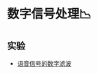 # 数字信号处理📉

## 实验

- [语音信号的数字滤波](https://github.com/YuetianW/HUST_EIC_Intro/blob/main/数字信号处理/实验/数字信号处理实验——语音信号的数字滤波.md)

